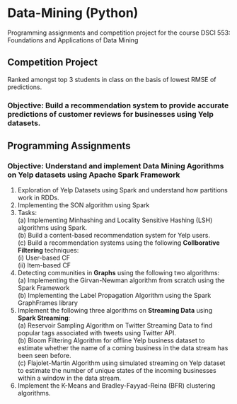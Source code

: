 # Data-Mining (Python)
Programming assignments and competition project for the course DSCI 553: Foundations and Applications of Data Mining

## Competition Project
Ranked amongst top 3 students in class on the basis of lowest RMSE of predictions.

### Objective: Build a recommendation system to provide accurate predictions of customer reviews for businesses using Yelp datasets.

## Programming Assignments

### Objective: Understand and implement Data Mining Agorithms on Yelp datasets using Apache Spark Framework

1. Exploration of Yelp Datasets using Spark and understand how partitions work in RDDs.
2. Implementing the SON algorithm using Spark
3. Tasks: \
 (a) Implementing Minhashing and Locality Sensitive Hashing (LSH) algorithms using Spark. \
 (b) Build a content-based recommendation system for Yelp users. \
 (c) Build a recommendation systems using the following **Collborative Filtering** techniques: \
    (i) User-based CF \
    (ii) Item-based CF
4. Detecting communities in **Graphs** using the following two algorithms: \
  (a) Implementing the Girvan-Newman algorithm from scratch using the Spark Framework \
  (b) Implementing the Label Propagation Algorithm using the Spark GraphFrames library
5. Implement the following three algorithms on **Streaming Data** using **Spark Streaming**: \
  (a) Reservoir Sampling Algorithm on Twitter Streaming Data to find popular tags associated with tweets using Twitter API. \
  (b) Bloom Filtering Algorithm for offline Yelp business dataset to estimate whether the name of a coming business in the data stream has been seen before. \
  (c) Flajolet-Martin Algorithm using simulated streaming on Yelp dataset to estimate the number of unique states of the incoming businesses within a window in the data stream.
6. Implement the K-Means and Bradley-Fayyad-Reina (BFR) clustering algorithms.
